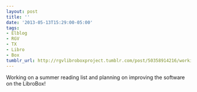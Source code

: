 ```yaml
---
layout: post
title: ''
date: '2013-05-13T15:29:00-05:00'
tags:
- Elblog
- RGV
- TX
- Libro
- Box
tumblr_url: http://rgvlibroboxproject.tumblr.com/post/50358914216/working-on-a-summer-reading-list-and-planning-on
---
```

Working on a summer reading list and planning on improving the software on the LibroBox!
